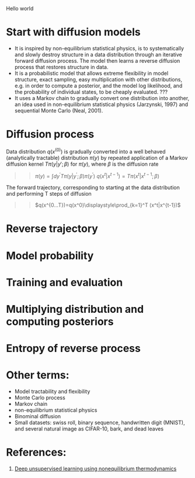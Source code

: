 Hello world
# Start with diffusion models
- It is inspired by non-equilibrium statistical physics, is to systematically and slowly destroy structure in a data distribution through an iterative forward diffusion process. The model then learns a reverse diffusion process that restores structure in data.
- It is a probabilistic model that allows extreme flexibility in model structure, exact sampling, easy multiplication with other distributions, e.g. in order to compute a posterior, and the model log likelihood, and the probability of individual states, to be cheaply evaluated. ???
- It uses a Markov chain to gradually convert one distribution into another, an idea used in non-equilibrium statistical physics (Jarzynski, 1997) and sequential Monte Carlo (Neal, 2001).
# Diffusion process
Data distribution $q(x^{(0)})$ is gradually converted into a well behaved (analytically tractable) distribution $π(y)$ by repeated application of a Markov diffusion kernel $Tπ(y|y′; β)$ for $π(y)$, where $β$ is the diffusion rate
>> $π(y) = \int dy^{'} Tπ(y|y^{'}; β) π(y^{'})$
>> $q(x^t|x^{t-1}) = Tπ(x^t|x^{t-1}; β)$

The forward trajectory, corresponding to starting at the data distribution and performing T steps of diffusion  

>> $q(x^{0...T})=q(x^0)\displaystyle\prod_{k=1}^T (x^t|x^{t-1})$
# Reverse trajectory
# Model probability
# Training and evaluation
# Multiplying distribution and computing posteriors
# Entropy of reverse process

# Other terms:
- Model tractability and flexibility
- Monte Carlo process
- Markov chain
- non-equilibrium statistical physics
- Binominal diffusion
- Small datasets: swiss roll, binary sequence, handwritten digit (MNIST), and several natural image as CIFAR-10, bark, and dead leaves
# References:
1. [Deep unsupervised learning using nonequilibrium thermodynamics](https://arxiv.org/pdf/1503.03585.pdf)
